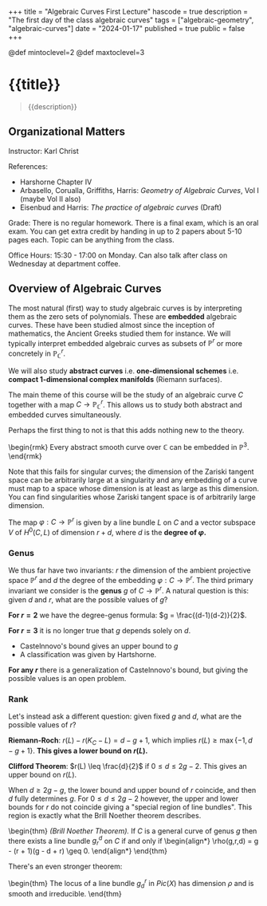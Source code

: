 +++
title = "Algebraic Curves First Lecture"
hascode = true
description = "The first day of the class algebraic curves"
tags = ["algebraic-geometry", "algebraic-curves"]
date = "2024-01-17"
published = true
public = false
+++

@def mintoclevel=2
@def maxtoclevel=3

# {{title}}

> {{description}}

## Organizational Matters
Instructor: Karl Christ

References:
- Harshorne Chapter IV
- Arbasello, Corualla, Griffiths, Harris: *Geometry of Algebraic Curves*, Vol I (maybe Vol II also)
- Eisenbud and Harris: *The practice of algebraic curves* (Draft)

Grade: 
There is no regular homework. There is a final exam, which is an oral exam. You can get extra credit by handing in up to 2 papers about 5-10 pages each. Topic can be anything from the class.

Office Hours: 15:30 - 17:00 on Monday. Can also talk after class on Wednesday at department coffee.

## Overview of Algebraic Curves

The most natural (first) way to study algebraic curves is by interpreting them as the zero sets of polynomials. These are **embedded** algebraic curves. These have been studied almost since the inception of mathematics, the Ancient Greeks studied them for instance. We will typically interpret embedded algebraic curves as subsets of $\mathbb P^r$ or more concretely in $\mathbb P^r_{\mathbb C}$.

We will also study **abstract curves** i.e. **one-dimensional schemes** i.e. **compact 1-dimensional complex manifolds** (Riemann surfaces).

The main theme of this course will be the study of an algebraic curve $C$ together with a map $C\to \mathbb P^r_{\mathbb C}$. This allows us to study both abstract and embedded curves simultaneously.

Perhaps the first thing to not is that this adds nothing new to the theory.

\begin{rmk}
    Every abstract smooth curve over $\mathbb C$ can be embedded in $\mathbb P^3$.
\end{rmk}

Note that this fails for singular curves; the dimension of the Zariski tangent space can be arbitrarily large at a singularity and any embedding of a curve must map to a space whose dimension is at least as large as this dimension. You can find singularities whose Zariski tangent space is of arbitrarily large dimension.

The map $\varphi:C\to \mathbb P^r$ is given by a line bundle $L$ on $C$ and a vector subspace $V$ of $H^0(C,L)$ of dimension $r+d$, where $d$ is the **degree of $\varphi$.**

### Genus

We thus far have two invariants: $r$ the dimension of the ambient projective space $\mathbb P^r$ and $d$ the degree of the embedding $\varphi:C\to \mathbb P^r$. The third primary invariant we consider is the **genus** $g$ of $C\to \mathbb P^r$. A natural question is this: given $d$ and $r$, what are the possible values of $g$?

**For $r = 2$** we have the degree-genus formula: $g = \frac{(d-1)(d-2)}{2}$.

**For $r = 3$** it is no longer true that $g$ depends solely on $d$.
- Castelnnovo's bound gives an upper bound to $g$
- A classification was given by Hartshorne.

**For any $r$** there is a generalization of Castelnnovo's bound, but giving the possible values is an open problem.

### Rank

Let's instead ask a different question: given fixed $g$ and $d$, what are the possible values of $r$?

**Riemann-Roch**: $r(L) - r(K_C - L) = d - g + 1$, which implies $r(L) \geq \max \{-1, d - g + 1\}$. **This gives a lower bound on $r(L)$.**

**Clifford Theorem**: $r(L) \leq \frac{d}{2}$ if $0 \leq d \leq 2g - 2$. This gives an upper bound on $r(L)$.

When $d \geq 2g - g$, the lower bound and upper bound of $r$ coincide, and then $d$ fully determines $g$. For $0\leq d\leq 2g - 2$ however, the upper and lower bounds for $r$ do not coincide giving a "special region of line bundles". This region is exactly what the Brill Noether theorem describes.

\begin{thm}
    *(Brill Noether Theorem).* If $C$ is a general curve of genus $g$ then there exists a line bundle $g^d_r$ on $C$ if and only if
    \begin{align*}
        \rho(g,r,d) = g - (r + 1)(g - d + r) \geq 0.
    \end{align*}
\end{thm}

There's an even stronger theorem:

\begin{thm}
    The locus of a line bundle $g^r_d$ in $Pic(X)$ has dimension $\rho$ and is smooth and irreducible.
\end{thm}
